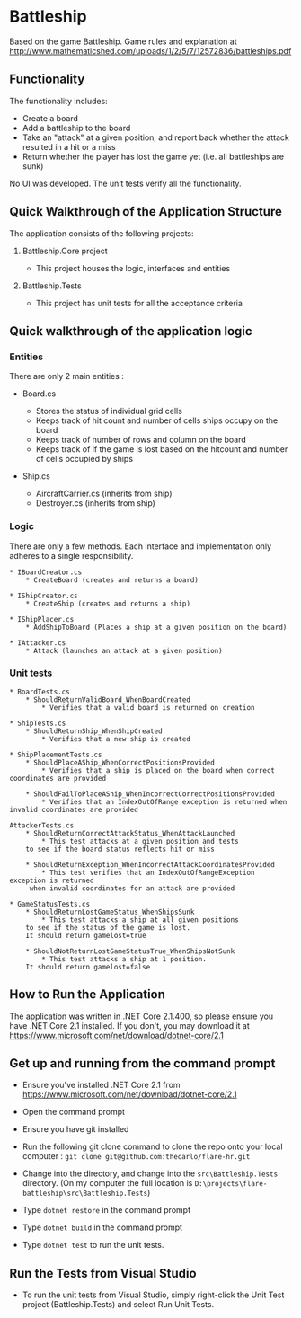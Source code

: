 # Battleship
Based on the game Battleship. Game rules and explanation at http://www.mathematicshed.com/uploads/1/2/5/7/12572836/battleships.pdf

## Functionality
The functionality includes:

* Create a board
* Add a battleship to the board
* Take an "attack" at a given position, and report back whether the attack resulted in a
hit or a miss
* Return whether the player has lost the game yet (i.e. all battleships are sunk)

No UI was developed. The unit tests verify all the functionality.

## Quick Walkthrough of the Application Structure

The application consists of the following projects:
1) Battleship.Core project
    * This project houses the logic, interfaces and entities

2) Battleship.Tests
    * This project has unit tests for all the acceptance criteria

## Quick walkthrough of the application logic

### Entities
There are only 2 main entities :

* Board.cs
    * Stores the status of individual grid cells
    * Keeps track of hit count and number of cells ships occupy on the board
    * Keeps track of number of rows and column on the board
    * Keeps track of if the game is lost based on the hitcount and number of cells occupied by ships

* Ship.cs
    * AircraftCarrier.cs (inherits from ship)
    * Destroyer.cs (inherits from ship)

### Logic
There are only a few methods. Each interface and implementation only adheres to a single responsibility.

    * IBoardCreator.cs
        * CreateBoard (creates and returns a board)

    * IShipCreator.cs
        * CreateShip (creates and returns a ship)

    * IShipPlacer.cs
        * AddShipToBoard (Places a ship at a given position on the board)
        
    * IAttacker.cs
        * Attack (launches an attack at a given position)

### Unit tests

    * BoardTests.cs
        * ShouldReturnValidBoard_WhenBoardCreated
            * Verifies that a valid board is returned on creation

    * ShipTests.cs
        * ShouldReturnShip_WhenShipCreated
            * Verifies that a new ship is created
    
    * ShipPlacementTests.cs
        * ShouldPlaceAShip_WhenCorrectPositionsProvided
            * Verifies that a ship is placed on the board when correct coordinates are provided

        * ShouldFailToPlaceAShip_WhenIncorrectCorrectPositionsProvided
            * Verifies that an IndexOutOfRange exception is returned when invalid coordinates are provided
        
    AttackerTests.cs
        * ShouldReturnCorrectAttackStatus_WhenAttackLaunched
            * This test attacks at a given position and tests
        to see if the board status reflects hit or miss

        * ShouldReturnException_WhenIncorrectAttackCoordinatesProvided
            * This test verifies that an IndexOutOfRangeException exception is returned
         when invalid coordinates for an attack are provided

    * GameStatusTests.cs
        * ShouldReturnLostGameStatus_WhenShipsSunk
            * This test attacks a ship at all given positions
        to see if the status of the game is lost.
        It should return gamelost=true

        * ShouldNotReturnLostGameStatusTrue_WhenShipsNotSunk
            * This test attacks a ship at 1 position.
        It should return gamelost=false
    

## How to Run the Application
The application was written in .NET Core 2.1.400, so please ensure you have .NET Core 2.1 installed. If you don't, you may download it at https://www.microsoft.com/net/download/dotnet-core/2.1

## Get up and running from the command prompt
* Ensure you've installed .NET Core 2.1 from https://www.microsoft.com/net/download/dotnet-core/2.1

* Open the command prompt
* Ensure you have git installed
* Run the following git clone command to clone the repo onto your local computer : ```git clone git@github.com:thecarlo/flare-hr.git```
* Change into the directory, and change into the ```src\Battleship.Tests``` directory. (On my computer the full location is ```D:\projects\flare-battleship\src\Battleship.Tests```)
* Type ```dotnet restore``` in the command prompt
* Type ```dotnet build``` in the command prompt
* Type ```dotnet test``` to run the unit tests.

## Run the Tests from Visual Studio
* To run the unit tests from Visual Studio, simply right-click the Unit Test project (Battleship.Tests) and select Run Unit Tests.
